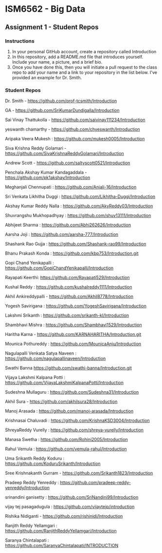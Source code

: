 # ISM6562 - Big Data

## Assignment 1 - Student Repos

### Instructions

1. In your personal GitHub account, create a repository called Introduction
2. In this repository, add a README.md file that introduces yourself. Include your name, a picture, and a brief bio.
3. Once you have done this, then you will initiate a pull request to the class repo to add your name and a link to your repository in the list below. I've provided an example for Dr. Smith. 


### Student Repos

Dr. Smith - https://github.com/prof-tcsmith/Introduction

GA - https://github.com/SriKumarDundigalla/Introduction

Sai Vinay Thattukolla - https://github.com/saivinay111234/Introduction

yeswanth chamarthy - https://github.com/chyeswanth/Introduction

Aripaka Veera Mukesh : https://github.com/mukesh0005/Introduction

Siva Krishna Reddy Golamari - https://github.com/SivaKrishnaReddyGolamari/Introduction

Andrew Scott - https://github.com/saltyscott0521/Introduction

Penchala Akshay Kumar Kandagaddala - https://github.com/pk1akshay/Introduction

Meghanjali Chennupati : https://github.com/Anjali-16/Introduction

Sri Venkata Likhitha Duggi : https://github.com/Likhitha-Duggi/Introduction

Akshay Kumar Reddy Nalla : https://github.com/AkyReddy03/Introduction

Shuvrangshu Mukhopadhyay : https://github.com/shuv13111/Introduction

Abhijeet Sharma : https://github.com/Abhi262626/Introduction

Aarsha Joji : https://github.com/aarsha-777/Introduction

Shashank Rao Gujja : https://github.com/Shashank-rao99/Introduction

Bhanu Prakash Konda :   https://github.com/kbp753/Introduction.git

Gopi Chand Yenikapalli : https://github.com/GopiChandYenikapalli/Introduction

Rayapati Keerthi: https://github.com/Rayapati529/Introduction

Kushal Reddy : https://github.com/kushalreddy1111/Introduction

Akhil Ankireddypalli - https://github.com/Akhil8778/Introduction

Yogesh Savirigana : https://github.com/YogeshSavirigana/Introduction

Lakshmi Srikanth : https://github.com/srikanth-kl/Introduction

Shambhavi Mishra : https://github.com/Shambhavi1529/Introduction

Haritha Karna - https://github.com/KARNAHARITHA/Introduction.git

Mounica Pothureddy : https://github.com/MounicaAnju/Introduction

Nagulapalli Venkata Satya Naveen : https://github.com/nagulapallinaveen/Introduction

Swathi Banna https://github.com/swathi-banna/Introduction.git

Vijaya Lakshmi Kalpana Potti : https://github.com/VijayaLakshmiKalpanaPotti/Introduction

Sudeshna Mullaguru : https://github.com/Sudeshna31/Introduction

Akhil Sura - https://github.com/akhilsura28/Introduction

Manoj Arasada : https://github.com/manoj-arasada/Introduction

Krishnasai Chaluvadi : https://github.com/KrishnaKSD3004/Introduction

ShreyaReddy Vurelly : https://github.com/shreya-vurelly/Introduction

Manasa Swetha : https://github.com/Rohini2005/Introduction

Rahul Vemula : https://github.com/vemula-rahul/Introduction

Uma Srikanth Reddy Koduru : https://github.com/KoduruSrikanth/Introduction

Sree Krishnakanth Gurram - https://github.com/Srikanth1823/Introduction

Pradeep Reddy Yenreddy : https://github.com/pradeep-reddy-yenreddy/Introduction

srinandini ganisetty : https://github.com/SriNandini99/Introduction

vijay tej pasagadugula : https://github.com/vijaytejp/introduction

Rishika Nidiganti - https://github.com/rishinidi/Introduction

Ranjith Reddy Yellamgari : https://github.com/RanjithReddyYellamgari/Introduction

Saranya Chintalapati : https://github.com/SaranyaChintalapati/INTRODUCTION
